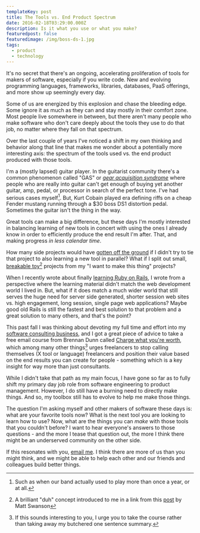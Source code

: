 ```yaml
---
templateKey: post
title: The Tools vs. End Product Spectrum
date: 2016-02-18T03:29:00.000Z
description: Is it what you use or what you make?
featuredpost: false
featuredimage: /img/boss-ds-1.jpg
tags:
  - product
  - technology
---
```


It's no secret that there's an ongoing, accelerating proliferation of tools for makers of software, especially if you write code. New and evolving programming languages, frameworks, libraries, databases, PaaS offerings, and more show up seemingly every day.

Some of us are energized by this explosion and chase the bleeding edge. Some ignore it as much as they can and stay mostly in their comfort zone. Most people live somewhere in between, but there aren't many people who make software who don't care deeply about the tools they use to do that job, no matter where they fall on that spectrum.

Over the last couple of years I've noticed a shift in my own thinking and behavior along that line that makes me wonder about a potentially more interesting axis: the spectrum of the tools used vs. the end product produced with those tools.

I'm a (mostly lapsed) guitar player. In the guitarist community there's a common phenomenon called "GAS" or [_gear acquisition syndrome_](https://www.psychologytoday.com/blog/ambigamy/201110/gear-acquisition-syndrome-lustily-buying-more-tools-you-need) where people who are really into guitar can't get enough of buying yet another guitar, amp, pedal, or processor in search of the perfect tone. I've had serious cases myself[^1]. But, Kurt Cobain played era defining riffs on a cheap Fender mustang running through a $30 boss DS1 distortion pedal. Sometimes the guitar isn't the thing in the way.

[^1]: Such as when our band actually used to play more than once a year, or at all.

Great tools can make a big difference, but these days I'm mostly interested in balancing learning of new tools in concert with using the ones I already know in order to efficiently produce the end result I'm after. That, and making progress _in less calendar time_.

How many side projects would have [gotten off the ground][1] if I didn't try to tie that project to also learning a new tool in parallel? What if I split out small, [breakable toy][2][^2] projects from my "I want to make this thing" projects?

[1]: http://craigsturgis.com/2015/08/30/developing-product-management-0-starter-to-finisher/
[2]: http://redsquirrel.com/dave/work/a2j/patterns/BreakableToys.html
[^2]: A brilliant "duh" concept introduced to me in a link from this [post](http://mdswanson.com/blog/2016/01/25/sell-or-kill.html) by Matt Swanson

When I recently wrote about finally [learning Ruby on Rails][3], I wrote from a perspective where the learning material didn't match the web development world I lived in. But, what if it does match a much wider world that still serves the huge need for server side generated, shorter session web sites vs. high engagement, long session, single page web applications? Maybe good old Rails is still the fastest and best solution to that problem and a great solution to many others, and that's the point?

[3]: http://craigsturgis.com/2015/09/14/riding-the-rails/

This past fall I was thinking about devoting my full time and effort into my [software consulting business][4], and I got a great piece of advice to take a free email course from Brennan Dunn called [Charge what you're worth][5], which among many other things[^3] urges freelancers to stop calling themselves (X tool or language) freelancers and position their value based on the end results you can create for people - something which is a key insight for way more than just consultants.

[4]: http://golowercase.com
[5]: http://doubleyourfreelancing.com/free-pricing-course/
[^3]: If this sounds interesting to you, I urge you to take the course rather than taking away my butchered one sentence summary.

While I didn't take that path as my main focus, I have gone so far as to fully shift my primary day job role from software engineering to product management. However, I do still have a burning need to directly make things. And so, my toolbox still has to evolve to help me make those things.

The question I'm asking myself and other makers of software these days is: what are your favorite tools now? What is the next tool you are looking to learn how to use? Now, what are the things you can *make* with those tools that you couldn't before? I want to hear everyone's answers to those questions - and the more I tease that question out, the more I think there might be an underserved community on the other side.

If this resonates with you, [email me][6]. I think there are more of us than you might think, and we might be able to help each other and our friends and colleagues build better things.

[6]: mailto:cs@craigsturgis.com
